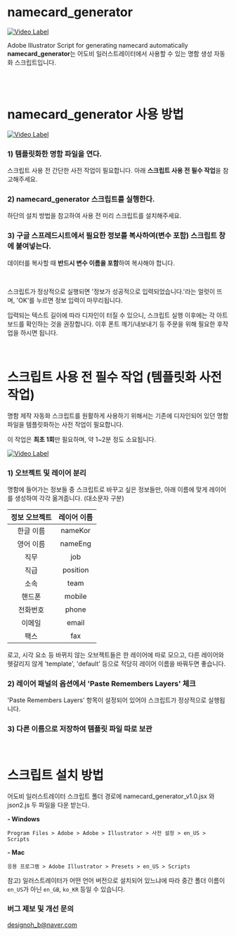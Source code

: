 # namecard_generator
[![Video Label](https://media.giphy.com/media/UthZHv5g1lmlmrY8GG/giphy.gif)](https://www.youtube.com/watch?v=hr9y4xU9VAs)


Adobe Illustrator Script for generating namecard automatically <br>
**namecard_generator**는 어도비 일러스트레이터에서 사용할 수 있는 명함 생성 자동화 스크립트입니다.<br><br>


<br>

# namecard_generator 사용 방법
[![Video Label](https://s3.us-west-2.amazonaws.com/secure.notion-static.com/d3442fe4-4032-4c4c-9db9-aac8343feac0/02_use_script.jpg?X-Amz-Algorithm=AWS4-HMAC-SHA256&X-Amz-Credential=ASIAT73L2G45HXJFXPW7%2F20190727%2Fus-west-2%2Fs3%2Faws4_request&X-Amz-Date=20190727T164042Z&X-Amz-Expires=86400&X-Amz-Security-Token=AgoJb3JpZ2luX2VjEMz%2F%2F%2F%2F%2F%2F%2F%2F%2F%2FwEaCXVzLXdlc3QtMiJIMEYCIQCi2PdEMOruPBkiQnKZS4y92Ll6rYxiYyyJjsretMcv6QIhANuRxzGAFPfB4inC3YJ4j2HPhK4kKGbNYhUn6H4dFe8UKtoDCEUQABoMMjc0NTY3MTQ5MzcwIgxIpGpg%2FoyCv4nYCC8qtwMBRT%2FGYqWit6OMoyq%2BcdSlMKEbn2AhUYASwHBmEOf4oO6dlEPt0DlO2cl21hlMt17MkLH45xBHo%2BalwvRlADGxSJISzrdAabPrOM7UOrvyzRJgZQTB5%2BIqhvZz1AKbksjlBlICw5tiEVoPEgGdL3%2Fv9scYySgpWhN6zC4j3kUsXR8KxuqbsANIQkNhS48aFv55aRjBjblABrnBa0I%2Bym6wnI%2FGdpi377PaS0L1MTRRk9I5qranofujmMJOjJiSpmbJmTsUtSakPU0NF1UuMAVuUV7fnVwbiSQVf3v%2BYq4JGeGxbWDiF2tcjKRP2Z87840ZQJo31bJVD9wnK91ZCSb1w7s4Bu0824qARpXQgEVm0co%2FJ0tf058h0jZOJnGGLaV7CLeLJ8xtWqiQfe4QXYIOdNONqwMHHMaLvw25xuftdf%2B1y%2BrmyNWk1%2BBVyPUomxl80Z3OdklzTT7UrqDoekvLNA5tixDfhjmK27739tTQdFLLi%2BHu4VZcpGtl6FEMMO%2BplUtWKxeX%2FOkBuTeOTTgy7GulnHQq8hlS%2B6JD07FwvkaxeQ2nia3pax2UGN4P2Y9IyZoOp%2BFXMJ738OkFOrMBjsSG8bsoY3iLKGdP6KVm6UVdKk0n6twFKuImDf7RySilRDNNIkVui2lxlnyiqKa7z6Gu69C5hsJxZuSFEiIn03RCAW%2BdlhiYNfjwuXlOD67BI3TYOQ4VnYOgajztsT7SzGfCknrw5uxvFUVa3GTR%2Ftr7odkarAgTH4uC%2FFYhU6LYsmolMgGdYNrjfcYDzDY%2BcYowdYSF1TWKB%2B1pvxuzXPh2%2FMUe9gNZ8EZhc9T%2FilBLhA0%3D&X-Amz-Signature=2b5126b1f457f38675e88a15af93c1816e936ca0449122abecd1959a0cc76aba&X-Amz-SignedHeaders=host&response-content-disposition=filename%20%3D%2202_use_script.jpg%22)](https://www.youtube.com/watch?v=S4wzrwgM20Y)

### 1) 템플릿화한 명함 파일을 연다.
   스크립트 사용 전 간단한 사전 작업이 필요합니다. 아래 **스크립트 사용 전 필수 작업**을 참고해주세요.
### 2) **namecard_generator** 스크립트를 실행한다.
   하단의 설치 방법을 참고하여 사용 전 미리 스크립트를 설치해주세요. 
### 3) 구글 스프레드시트에서 필요한 정보를 복사하여(변수 포함) 스크립트 창에 붙여넣는다.
   데이터를 복사할 때 **반드시 변수 이름을 포함**하여 복사해야 합니다. 

<br>

스크립트가 정상적으로 실행되면 '정보가 성공적으로 입력되었습니다.'라는 얼럿이 뜨며, 'OK'를 누르면 정보 입력이 마무리됩니다. 

입력되는 텍스트 길이에 따라 디자인이 터질 수 있으니, 스크립트 실행 이후에는 각 아트보드를 확인하는 것을 권장합니다. 
이후 폰트 깨기/내보내기 등 주문을 위해 필요한 후작업을 하시면 됩니다. 


<br>

# 스크립트 사용 전 필수 작업 (템플릿화 사전 작업)

명함 제작 자동화 스크립트를 원활하게 사용하기 위해서는 기존에 디자인되어 있던 명함 파일을 템플릿화하는 사전 작업이 필요합니다.

이 작업은 **최초 1회**만 필요하며, 약 1~2분 정도 소요됩니다.
<br>

[![Video Label](https://s3.us-west-2.amazonaws.com/secure.notion-static.com/bf25afd7-25e1-4a1c-822c-591b638bff26/01_make_template.jpg?X-Amz-Algorithm=AWS4-HMAC-SHA256&X-Amz-Credential=ASIAT73L2G45P3JUK57K%2F20190727%2Fus-west-2%2Fs3%2Faws4_request&X-Amz-Date=20190727T164104Z&X-Amz-Expires=86400&X-Amz-Security-Token=AgoJb3JpZ2luX2VjEMz%2F%2F%2F%2F%2F%2F%2F%2F%2F%2FwEaCXVzLXdlc3QtMiJGMEQCID%2FUDK5xBv4cHx18fNtcCKqtByJpxZn0lZ2ZBY%2FZncyaAiAAnbUgrxW%2BVjKXArqaeYhtm2puH%2BRv9E6OhbRtIWdetiraAwhFEAAaDDI3NDU2NzE0OTM3MCIMNWYB9z6UHnccWcWLKrcDYzUPv49xFF1D%2FqVBOT1zvVz67bTxYuXgQShspebKS8h%2BWlZaD2Ay45onZL9iJ%2F1Ia6vv4bAhQUNtbn1NiSW9r2wrAw%2FLiuEk9ouEivPzJxK0uhSl8KVVIdufbuEwscP81lvLCGC%2BLNN81RTrKxenvUo5%2BumcyGRLlicJZRnA%2BxsIV7Z782XOqkf2bE53ESEXWrRJqRERb8VsxbZqcKxwhzptBwmKKcBp4U4xGEl8FNHwY7SrMyo0ZhDSKJEPRxMYFDMNHNByAmARVH0OjunD1Q8GYpmsVx%2B2HYN5Q3MkPAs5b9pEOiu6RvaQrE0ywpJ1drjKYmMNUt%2F7IuAF1TeMYssi3aXa162OGnZnh%2Bh5wWRi12J1TNNK0s14YY3wtGHIN%2FImYE6Dw3Pb3Xgjrnc%2Ba5O3VacPClrhtJ%2F9w%2BgTz5oQFCFDfhJ01Kfs1bpuHaOJ8m9UBLg2jlzRvp4Vgof2NL%2FBLg3bfLotD7g1%2BqxLcyt9P68jJ7gFv02VwDTORpPFcJZ69IVuTqBbT6%2Bo3k0DFfOzGnGF%2FywaK4vcY7oZH8i6fQyD3TVLDQVMN4o6nYIBHeTiD5d7PjDc8%2FDpBTq1AQNosP1x%2FUe8Q4xppbR2AQLhRzxnKDy%2F68Mz42tj2z2inGoLSvKoos95ZBTahVOe4p53mD68QqGp0GMJkD6ndQwDfJ6tkR9f4MQbAdub1MrhqiWSjLpg3NcWpQYwPQMS63r670zOtIj%2Bq7%2FGcLDSLxoPYh0WA7xYXnUZDcuXFFSYbE3Jp64hYf6%2Fs3JaMta48%2FqOn1CZzTDzgNm7P39uXFwIO9ORgWhB2PEXMcjB0GDG2AG0mkM%3D&X-Amz-Signature=2de1c7eb9038fafa0c7448fa99479bec033bcffd80af789958267b791bca3f4d&X-Amz-SignedHeaders=host&response-content-disposition=filename%20%3D%2201_make_template.jpg%22)](https://www.youtube.com/watch?v=mzEeMqVw8q8&t)



### 1) 오브젝트 및 레이어 분리

명함에 들어가는 정보들 중 스크립트로 바꾸고 싶은 정보들만, 아래 이름에 맞게 레이어를 생성하여 각각 옮겨줍니다. (대소문자 구분) <br>


**정보 오브젝트** | **레이어 이름**
:---------: | :---------:
한글 이름 | nameKor
영어 이름 | nameEng
직무 | job
직급 | position
소속 | team
핸드폰 | mobile
전화번호 | phone
이메일 | email
팩스 | fax


로고, 시각 요소 등 바뀌지 않는 오브젝트들은 한 레이어에 따로 모으고, 다른 레이어와 헷갈리지 않게 'template', 'default' 등으로 적당히 레이어 이름을 바꿔두면 좋습니다.

### 2) 레이어 패널의 옵션에서 'Paste Remembers Layers' 체크
'Paste Remembers Layers' 항목이 설정되어 있어야 스크립트가 정상적으로 실행됩니다.

### 3) 다른 이름으로 저장하여 템플릿 파일 따로 보관


<br>

# 스크립트 설치 방법

어도비 일러스트레이터 스크립트 폴더 경로에 namecard_generator_v1.0.jsx 와 json2.js 두 파일을 다운 받는다.

**- Windows**

  `Program Files > Adobe > Adobe > Illustrator > 사전 설정 > en_US > Scripts`

**- Mac**

  `응용 프로그램 > Adobe Illustrator > Presets > en_US > Scripts`

참고) 일러스트레이터가 어떤 언어 버전으로 설치되어 있느냐에 따라 중간 폴더 이름이 `en_US`가 아닌 `en_GB`, `ko_KR` 등일 수 있습니다.



### 버그 제보 및 개선 문의
designoh_b@naver.com
